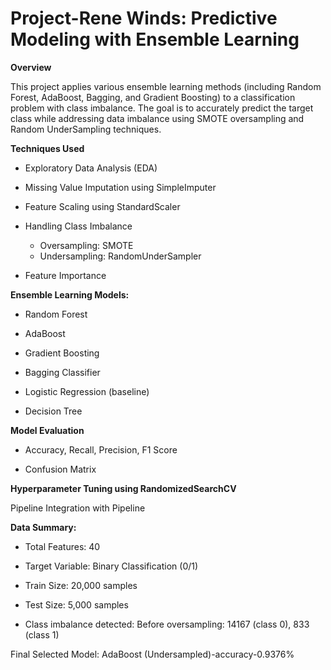 # Project-Rene Winds: Predictive Modeling with Ensemble Learning
**Overview**

This project applies various ensemble learning methods (including Random Forest, AdaBoost, Bagging, and Gradient Boosting) to a classification problem with class imbalance. The goal is to accurately predict the target class while addressing data imbalance using SMOTE oversampling and Random UnderSampling techniques.

**Techniques Used**
- Exploratory Data Analysis (EDA)

- Missing Value Imputation using SimpleImputer

- Feature Scaling using StandardScaler

- Handling Class Imbalance
  - Oversampling: SMOTE
  - Undersampling: RandomUnderSampler
 
- Feature Importance

**Ensemble Learning Models:**

- Random Forest

- AdaBoost

- Gradient Boosting

- Bagging Classifier

- Logistic Regression (baseline)

- Decision Tree

**Model Evaluation**

- Accuracy, Recall, Precision, F1 Score

- Confusion Matrix

**Hyperparameter Tuning using RandomizedSearchCV**

Pipeline Integration with Pipeline

**Data Summary:**
- Total Features: 40

- Target Variable: Binary Classification (0/1)

- Train Size: 20,000 samples

- Test Size: 5,000 samples

- Class imbalance detected: Before oversampling: 14167 (class 0), 833 (class 1)

Final Selected Model: AdaBoost (Undersampled)-accuracy-0.9376%


